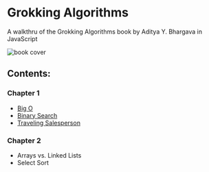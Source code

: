# Grokking Algorithms
A walkthru of the Grokking Algorithms book by Aditya Y. Bhargava in JavaScript

![book cover](https://images-na.ssl-images-amazon.com/images/I/51cV560hqBL._SX396_BO1,204,203,200_.jpg)



## Contents:

### Chapter 1
+ [Big O](https://github.com/gonsaje/grokking-algos/blob/main/CH1/bigO.md)
+ [Binary Search](https://github.com/gonsaje/grokking-algos/blob/main/CH1/binarySearch.md)
+ [Traveling Salesperson](https://github.com/gonsaje/grokking-algos/blob/main/CH1/travelinSalesperson.md)

### Chapter 2
+ Arrays vs. Linked Lists
+ Select Sort